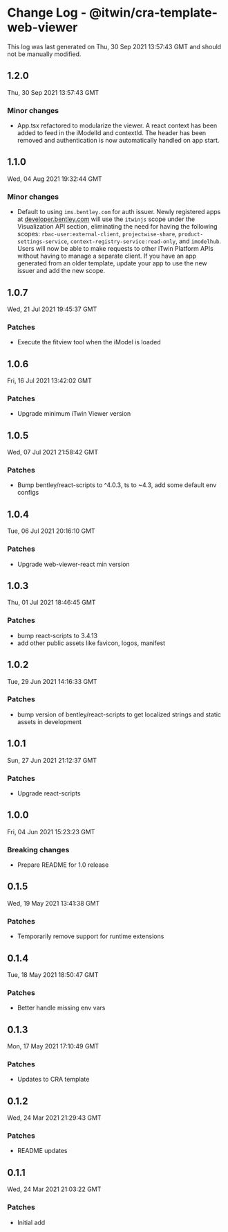 # Change Log - @itwin/cra-template-web-viewer

This log was last generated on Thu, 30 Sep 2021 13:57:43 GMT and should not be manually modified.

## 1.2.0
Thu, 30 Sep 2021 13:57:43 GMT

### Minor changes

- App.tsx refactored to modularize the viewer. A react context has been added to feed in the iModelId and contextId. The header has been removed and authentication is now automatically handled on app start.

## 1.1.0
Wed, 04 Aug 2021 19:32:44 GMT

### Minor changes

- Default to using `ims.bentley.com` for auth issuer. Newly registered apps at [developer.bentley.com](https://developer.bentley.com/register/) will use the `itwinjs` scope under the Visualization API section, eliminating the need for having the following scopes: `rbac-user:external-client`, `projectwise-share`, `product-settings-service`, `context-registry-service:read-only`, and `imodelhub`. Users will now be able to make requests to other iTwin Platform APIs without having to manage a separate client. If you have an app generated from an older template, update your app to use the new issuer and add the new scope.

## 1.0.7
Wed, 21 Jul 2021 19:45:37 GMT

### Patches

- Execute the fitview tool when the iModel is loaded

## 1.0.6
Fri, 16 Jul 2021 13:42:02 GMT

### Patches

- Upgrade minimum iTwin Viewer version

## 1.0.5
Wed, 07 Jul 2021 21:58:42 GMT

### Patches

- Bump bentley/react-scripts to ^4.0.3, ts to ~4.3, add some default env configs

## 1.0.4
Tue, 06 Jul 2021 20:16:10 GMT

### Patches

- Upgrade web-viewer-react min version

## 1.0.3
Thu, 01 Jul 2021 18:46:45 GMT

### Patches

- bump react-scripts to 3.4.13
- add other public assets like favicon, logos, manifest

## 1.0.2
Tue, 29 Jun 2021 14:16:33 GMT

### Patches

- bump version of bentley/react-scripts to get localized strings and static assets in development 

## 1.0.1
Sun, 27 Jun 2021 21:12:37 GMT

### Patches

- Upgrade react-scripts

## 1.0.0
Fri, 04 Jun 2021 15:23:23 GMT

### Breaking changes

- Prepare README for 1.0 release

## 0.1.5
Wed, 19 May 2021 13:41:38 GMT

### Patches

- Temporarily remove support for runtime extensions

## 0.1.4
Tue, 18 May 2021 18:50:47 GMT

### Patches

- Better handle missing env vars

## 0.1.3
Mon, 17 May 2021 17:10:49 GMT

### Patches

- Updates to CRA template

## 0.1.2
Wed, 24 Mar 2021 21:29:43 GMT

### Patches

- README updates

## 0.1.1
Wed, 24 Mar 2021 21:03:22 GMT

### Patches

- Initial add

